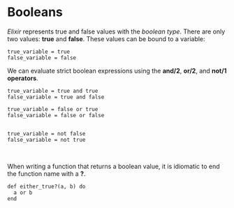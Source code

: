 # Booleans

*Elixir* represents true and false values with the *boolean type*. There are only two values: **true** and **false**. These values can be bound to a variable:

```
true_variable = true
false_variable = false
```

We can evaluate strict boolean expressions using the **and/2**, **or/2**, and **not/1 operators**.

```
true_variable = true and true
false_variable = true and false

true_variable = false or true
false_variable = false or false


true_variable = not false
false_variable = not true
```

<br>

When writing a function that returns a boolean value, it is idiomatic to end the function name with a **?**.

```
def either_true?(a, b) do
  a or b
end
```